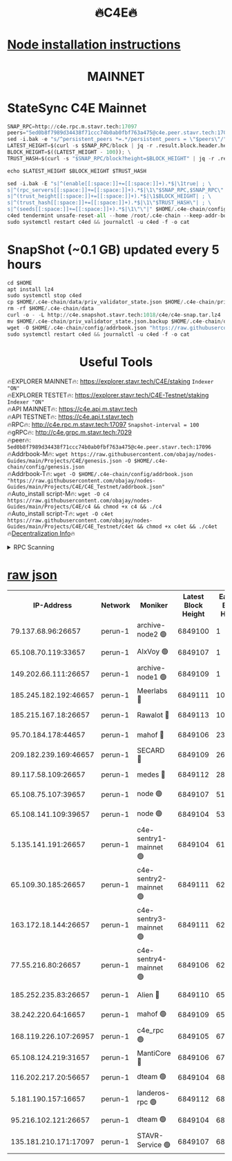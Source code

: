 <h1 align="center"> 🔥C4E🔥</h1>

[Node installation instructions](https://github.com/obajay/nodes-Guides/tree/main/Projects/C4E)
=

<h1 align="center"> MAINNET</h1>

# StateSync C4E Mainnet
```python
SNAP_RPC=http://c4e.rpc.m.stavr.tech:17097
peers="5ed0b8f7989d34438f71ccc74b0ab0fbf763a475@c4e.peer.stavr.tech:17096"
sed -i.bak -e "s/^persistent_peers *=.*/persistent_peers = \"$peers\"/" $HOME/.c4e-chain/config/config.toml
LATEST_HEIGHT=$(curl -s $SNAP_RPC/block | jq -r .result.block.header.height); \
BLOCK_HEIGHT=$((LATEST_HEIGHT - 100)); \
TRUST_HASH=$(curl -s "$SNAP_RPC/block?height=$BLOCK_HEIGHT" | jq -r .result.block_id.hash)

echo $LATEST_HEIGHT $BLOCK_HEIGHT $TRUST_HASH

sed -i.bak -E "s|^(enable[[:space:]]+=[[:space:]]+).*$|\1true| ; \
s|^(rpc_servers[[:space:]]+=[[:space:]]+).*$|\1\"$SNAP_RPC,$SNAP_RPC\"| ; \
s|^(trust_height[[:space:]]+=[[:space:]]+).*$|\1$BLOCK_HEIGHT| ; \
s|^(trust_hash[[:space:]]+=[[:space:]]+).*$|\1\"$TRUST_HASH\"| ; \
s|^(seeds[[:space:]]+=[[:space:]]+).*$|\1\"\"|" $HOME/.c4e-chain/config/config.toml
c4ed tendermint unsafe-reset-all --home /root/.c4e-chain --keep-addr-book
sudo systemctl restart c4ed && journalctl -u c4ed -f -o cat
```
# SnapShot (~0.1 GB) updated every 5 hours
```python
cd $HOME
apt install lz4
sudo systemctl stop c4ed
cp $HOME/.c4e-chain/data/priv_validator_state.json $HOME/.c4e-chain/priv_validator_state.json.backup
rm -rf $HOME/.c4e-chain/data
curl -o - -L http://c4e.snapshot.stavr.tech:1018/c4e/c4e-snap.tar.lz4 | lz4 -c -d - | tar -x -C $HOME/.c4e-chain --strip-components 2
mv $HOME/.c4e-chain/priv_validator_state.json.backup $HOME/.c4e-chain/data/priv_validator_state.json
wget -O $HOME/.c4e-chain/config/addrbook.json "https://raw.githubusercontent.com/obajay/nodes-Guides/main/Projects/C4E/addrbook.json"
sudo systemctl restart c4ed && journalctl -u c4ed -f -o cat
```
 <h1 align="center"> Useful Tools</h1>

🔥EXPLORER MAINNET🔥:  https://explorer.stavr.tech/C4E/staking            `Indexer "ON"` \
🔥EXPLORER TESTET🔥:   https://explorer.stavr.tech/C4E-Testnet/staking     `Indexer "ON"` \
🔥API MAINNET🔥:       https://c4e.api.m.stavr.tech \
🔥API TESTNET🔥:       https://c4e.api.t.stavr.tech \
🔥RPC🔥:               http://c4e.rpc.m.stavr.tech:17097                  `Snapshot-interval = 100` \
🔥gRPC🔥:              http://c4e.grpc.m.stavr.tech:7029 \
🔥peer🔥:              `5ed0b8f7989d34438f71ccc74b0ab0fbf763a475@c4e.peer.stavr.tech:17096` \
🔥Addrbook-M🔥:    ```wget https://raw.githubusercontent.com/obajay/nodes-Guides/main/Projects/C4E/genesis.json -O $HOME/.c4e-chain/config/genesis.json``` \
🔥Addrbook-T🔥:    ```wget -O $HOME/.c4e-chain/config/addrbook.json "https://raw.githubusercontent.com/obajay/nodes-Guides/main/Projects/C4E/C4E_Testnet/addrbook.json"``` \
🔥Auto_install script-M🔥: ```wget -O c4 https://raw.githubusercontent.com/obajay/nodes-Guides/main/Projects/C4E/c4 && chmod +x c4 && ./c4``` \
🔥Auto_install script-T🔥: ```wget -O c4et https://raw.githubusercontent.com/obajay/nodes-Guides/main/Projects/C4E/C4E_Testnet/c4et && chmod +x c4et && ./c4et``` \
🔥[Decentralization Info](https://github.com/obajay/StateSync-snapshots/tree/main/Projects/C4E/Decentralization)🔥




<details>
<summary>RPC Scanning</summary>

<h2 align="center"> We scan nodes in real time every 4 hours. And we provide the final result of RPC endpoints.
We cannot influence the operation of these nodes in any way. </h2>


```python
If Voting Power is higher than 0 --> then the Node is a validator of the network and may be subject to attack and be a potential threat to the chain.
```
```python
We marked such validators with a red symbol
```

</details>

[raw json](https://rpc-check.c4e.stavr.tech/c4e/rpc-c4e-result.json)
=



<table><tr><th>IP-Address</th><th>Network</th><th>Moniker</th><th>Latest Block Height</th><th>Earliest Block Height</th><th>Catching Up</th><th>Tx Index</th><th>Voting Power</th><th>Scan Time</th></tr><tr><td>79.137.68.96:26657</td><td>perun-1</td><td>archive-node2 🟢</td><td>6849100</td><td>1</td><td>False</td><td>on</td><td>0</td><td>2024-01-22T23:27:46.510295777UTC</td></tr><tr><td>65.108.70.119:33657</td><td>perun-1</td><td>AlxVoy 🟢</td><td>6849107</td><td>1</td><td>False</td><td>on</td><td>0</td><td>2024-01-22T23:28:03.812879912UTC</td></tr><tr><td>149.202.66.111:26657</td><td>perun-1</td><td>archive-node1 🟢</td><td>6849109</td><td>1</td><td>False</td><td>on</td><td>0</td><td>2024-01-22T23:28:19.921349270UTC</td></tr><tr><td>185.245.182.192:46657</td><td>perun-1</td><td>Meerlabs 🔴</td><td>6849111</td><td>1051501</td><td>False</td><td>on</td><td>527310</td><td>2024-01-22T23:28:27.131297473UTC</td></tr><tr><td>185.215.167.18:26657</td><td>perun-1</td><td>Rawalot 🔴</td><td>6849113</td><td>1090501</td><td>False</td><td>on</td><td>701423</td><td>2024-01-22T23:28:39.169143249UTC</td></tr><tr><td>95.70.184.178:44657</td><td>perun-1</td><td>mahof 🔴</td><td>6849106</td><td>2342001</td><td>False</td><td>off</td><td>1865533</td><td>2024-01-22T23:28:01.002725626UTC</td></tr><tr><td>209.182.239.169:46657</td><td>perun-1</td><td>SECARD 🔴</td><td>6849109</td><td>2616101</td><td>False</td><td>off</td><td>1136703</td><td>2024-01-22T23:28:15.118888369UTC</td></tr><tr><td>89.117.58.109:26657</td><td>perun-1</td><td>medes 🔴</td><td>6849112</td><td>2826001</td><td>False</td><td>off</td><td>1484927</td><td>2024-01-22T23:28:34.387563817UTC</td></tr><tr><td>65.108.75.107:39657</td><td>perun-1</td><td>node 🟢</td><td>6849107</td><td>5198801</td><td>False</td><td>on</td><td>0</td><td>2024-01-22T23:28:06.347268275UTC</td></tr><tr><td>65.108.141.109:39657</td><td>perun-1</td><td>node 🟢</td><td>6849104</td><td>5303301</td><td>False</td><td>on</td><td>0</td><td>2024-01-22T23:27:49.394174320UTC</td></tr><tr><td>5.135.141.191:26657</td><td>perun-1</td><td>c4e-sentry1-mainnet 🟢</td><td>6849104</td><td>6198001</td><td>False</td><td>on</td><td>0</td><td>2024-01-22T23:27:45.699046631UTC</td></tr><tr><td>65.109.30.185:26657</td><td>perun-1</td><td>c4e-sentry2-mainnet 🟢</td><td>6849111</td><td>6238301</td><td>False</td><td>on</td><td>0</td><td>2024-01-22T23:28:26.809302476UTC</td></tr><tr><td>163.172.18.144:26657</td><td>perun-1</td><td>c4e-sentry3-mainnet 🟢</td><td>6849111</td><td>6239001</td><td>False</td><td>on</td><td>0</td><td>2024-01-22T23:28:27.951824056UTC</td></tr><tr><td>77.55.216.80:26657</td><td>perun-1</td><td>c4e-sentry4-mainnet 🟢</td><td>6849106</td><td>6241001</td><td>False</td><td>on</td><td>0</td><td>2024-01-22T23:28:01.434094484UTC</td></tr><tr><td>185.252.235.83:26657</td><td>perun-1</td><td>Alien 🔴</td><td>6849110</td><td>6502501</td><td>False</td><td>on</td><td>1136703</td><td>2024-01-22T23:28:22.286149821UTC</td></tr><tr><td>38.242.220.64:16657</td><td>perun-1</td><td>mahof 🟢</td><td>6849109</td><td>6545801</td><td>False</td><td>off</td><td>0</td><td>2024-01-22T23:28:17.552396263UTC</td></tr><tr><td>168.119.226.107:26957</td><td>perun-1</td><td>c4e_rpc 🟢</td><td>6849105</td><td>6749105</td><td>False</td><td>on</td><td>0</td><td>2024-01-22T23:27:53.856064773UTC</td></tr><tr><td>65.108.124.219:31657</td><td>perun-1</td><td>MantiCore 🔴</td><td>6849106</td><td>6749106</td><td>False</td><td>off</td><td>193310</td><td>2024-01-22T23:28:00.493960216UTC</td></tr><tr><td>116.202.217.20:56657</td><td>perun-1</td><td>dteam 🟢</td><td>6849104</td><td>6800901</td><td>False</td><td>on</td><td>0</td><td>2024-01-22T23:27:46.073292572UTC</td></tr><tr><td>5.181.190.157:16657</td><td>perun-1</td><td>landeros-rpc 🟢</td><td>6849112</td><td>6836801</td><td>False</td><td>on</td><td>0</td><td>2024-01-22T23:28:38.832218665UTC</td></tr><tr><td>95.216.102.121:26657</td><td>perun-1</td><td>dteam 🟢</td><td>6849104</td><td>6843001</td><td>False</td><td>on</td><td>0</td><td>2024-01-22T23:27:46.885598629UTC</td></tr><tr><td>135.181.210.171:17097</td><td>perun-1</td><td>STAVR-Service 🟢</td><td>6849107</td><td>6848001</td><td>False</td><td>on</td><td>0</td><td>2024-01-22T23:28:06.669971773UTC</td></tr></table>
